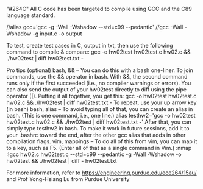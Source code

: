 "#264C" 
All C code has been targeted to compile using GCC and the C89 language standard.

//alias gcc='gcc -g -Wall -Wshadow --std=c99 --pedantic'
//gcc -Wall -Wshadow -g input.c -o output

To test, create test cases in C, output in txt, then use the following command to compile & compare:
gcc -o hw02test hw02test.c hw02.c && ./hw02test | diff hw02test.txt -

Pro tips (optional)
bash, && – You can do this with a bash one-liner. To join commands, use the && operator in bash. With &&, the second command runs only if the first succeeded (i.e., no compiler warnings or errors). You can also send the output of your hw02test directly to diff using the pipe operator (|). Putting it all together, you get this:
gcc -o hw02test hw02test.c hw02.c && ./hw02test | diff hw02test.txt -
To repeat, use your up arrow key (in bash)
bash, alias – To avoid typing all of that, you can create an alias in bash. (This is one command, i.e., one line.)
alias testhw2='gcc -o hw02test hw02test.c hw02.c && ./hw02test | diff hw02test.txt -'
After that, you can simply type testhw2 in bash. To make it work in future sessions, add it to your .bashrc toward the end, after the other gcc alias that adds in other compilation flags.
vim, mappings – To do all of this from vim, you can map it to a key, such as F5. (Enter all of that as a single command in Vim.)
:nmap <F5> :!gcc hw02.c hw02test.c --std=c99 --pedantic -g -Wall -Wshadow -o hw02test && ./hw02test | diff - hw02test.txt<CR>




For more information, refer to https://engineering.purdue.edu/ece264/15au/ and Prof Yong-Hsiang Lu from Purdue University
